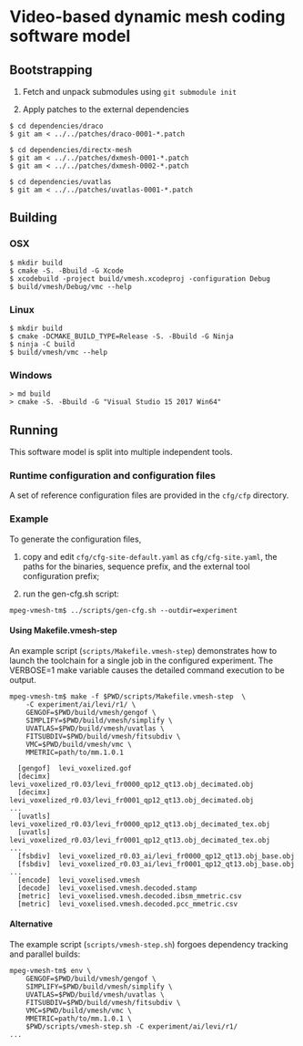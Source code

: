 Video-based dynamic mesh coding software model
==============================================

Bootstrapping
-------------

1. Fetch and unpack submodules using `git submodule init`

2. Apply patches to the external dependencies

```console
$ cd dependencies/draco
$ git am < ../../patches/draco-0001-*.patch

$ cd dependencies/directx-mesh
$ git am < ../../patches/dxmesh-0001-*.patch
$ git am < ../../patches/dxmesh-0002-*.patch

$ cd dependencies/uvatlas
$ git am < ../../patches/uvatlas-0001-*.patch
```


Building
--------

### OSX
```console
$ mkdir build
$ cmake -S. -Bbuild -G Xcode
$ xcodebuild -project build/vmesh.xcodeproj -configuration Debug
$ build/vmesh/Debug/vmc --help
```

### Linux
```console
$ mkdir build
$ cmake -DCMAKE_BUILD_TYPE=Release -S. -Bbuild -G Ninja
$ ninja -C build
$ build/vmesh/vmc --help
```

### Windows
```console
> md build
> cmake -S. -Bbuild -G "Visual Studio 15 2017 Win64"
```

Running
-------

This software model is split into multiple independent tools.


### Runtime configuration and configuration files

A set of reference configuration files are provided in the `cfg/cfp`
directory.


### Example

To generate the configuration files,

1. copy and edit `cfg/cfg-site-default.yaml` as `cfg/cfg-site.yaml`,
   the paths for the binaries, sequence prefix, and the external
   tool configuration prefix;

2. run the gen-cfg.sh script:

```console
mpeg-vmesh-tm$ ../scripts/gen-cfg.sh --outdir=experiment
```

#### Using Makefile.vmesh-step

An example script (`scripts/Makefile.vmesh-step`) demonstrates how
to launch the toolchain for a single job in the configured experiment.
The VERBOSE=1 make variable causes the detailed command execution to be output.

```console
mpeg-vmesh-tm$ make -f $PWD/scripts/Makefile.vmesh-step  \
    -C experiment/ai/levi/r1/ \
    GENGOF=$PWD/build/vmesh/gengof \
    SIMPLIFY=$PWD/build/vmesh/simplify \
    UVATLAS=$PWD/build/vmesh/uvatlas \
    FITSUBDIV=$PWD/build/vmesh/fitsubdiv \
    VMC=$PWD/build/vmesh/vmc \
    MMETRIC=path/to/mm.1.0.1

  [gengof]  levi_voxelized.gof
  [decimx]  levi_voxelized_r0.03/levi_fr0000_qp12_qt13.obj_decimated.obj
  [decimx]  levi_voxelized_r0.03/levi_fr0001_qp12_qt13.obj_decimated.obj
...
  [uvatls]  levi_voxelized_r0.03/levi_fr0000_qp12_qt13.obj_decimated_tex.obj
  [uvatls]  levi_voxelized_r0.03/levi_fr0001_qp12_qt13.obj_decimated_tex.obj
...
  [fsbdiv]  levi_voxelized_r0.03_ai/levi_fr0000_qp12_qt13.obj_base.obj
  [fsbdiv]  levi_voxelized_r0.03_ai/levi_fr0001_qp12_qt13.obj_base.obj
...
  [encode]  levi_voxelised.vmesh
  [decode]  levi_voxelised.vmesh.decoded.stamp
  [metric]  levi_voxelised.vmesh.decoded.ibsm_mmetric.csv
  [metric]  levi_voxelised.vmesh.decoded.pcc_mmetric.csv
```

#### Alternative

The example script (`scripts/vmesh-step.sh`) forgoes dependency tracking and
parallel builds:

```console
mpeg-vmesh-tm$ env \
    GENGOF=$PWD/build/vmesh/gengof \
    SIMPLIFY=$PWD/build/vmesh/simplify \
    UVATLAS=$PWD/build/vmesh/uvatlas \
    FITSUBDIV=$PWD/build/vmesh/fitsubdiv \
    VMC=$PWD/build/vmesh/vmc \
    MMETRIC=path/to/mm.1.0.1 \
    $PWD/scripts/vmesh-step.sh -C experiment/ai/levi/r1/
...
```
